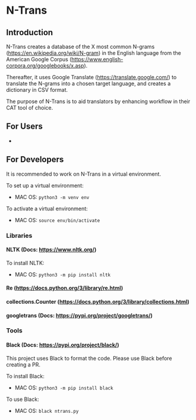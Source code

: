 # N-Trans



## Introduction

N-Trans creates a database of the X most common N-grams (https://en.wikipedia.org/wiki/N-gram) in the English language from
the American Google Corpus (https://www.english-corpora.org/googlebooks/x.asp).

Thereafter, it uses Google Translate (https://translate.google.com/) to translate the N-grams into a chosen
target language, and creates a dictionary in CSV format.

The purpose of N-Trans is to aid translators by enhancing workflow in their CAT tool of choice.



## For Users
-



## For Developers

It is recommended to work on N-Trans in a virtual environment.

To set up a virtual environment:
- MAC OS:
  `python3 -m venv env`

To activate a virtual environment:
- MAC OS:
  `source env/bin/activate`



### Libraries


#### NLTK (Docs: https://www.nltk.org/)

To install NLTK:
- MAC OS:
  `python3 -m pip install nltk`


#### Re (https://docs.python.org/3/library/re.html)


#### collections.Counter (https://docs.python.org/3/library/collections.html)


#### googletrans (Docs: https://pypi.org/project/googletrans/)



### Tools


#### Black (Docs: https://pypi.org/project/black/)
This project uses Black to format the code. Please use Black before creating a PR.

To install Black:
- MAC OS:
  `python3 -m pip install black`

To use Black:
- MAC OS:
  `black ntrans.py`
